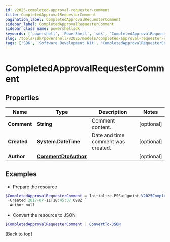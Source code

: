 ```yaml
---
id: v2025-completed-approval-requester-comment
title: CompletedApprovalRequesterComment
pagination_label: CompletedApprovalRequesterComment
sidebar_label: CompletedApprovalRequesterComment
sidebar_class_name: powershellsdk
keywords: ['powershell', 'PowerShell', 'sdk', 'CompletedApprovalRequesterComment', 'V2025CompletedApprovalRequesterComment'] 
slug: /tools/sdk/powershell/v2025/models/completed-approval-requester-comment
tags: ['SDK', 'Software Development Kit', 'CompletedApprovalRequesterComment', 'V2025CompletedApprovalRequesterComment']
---
```



# CompletedApprovalRequesterComment

## Properties

Name | Type | Description | Notes
------------ | ------------- | ------------- | -------------
**Comment** | **String** | Comment content. | [optional] 
**Created** | **System.DateTime** | Date and time comment was created. | [optional] 
**Author** | [**CommentDtoAuthor**](comment-dto-author) |  | [optional] 

## Examples

- Prepare the resource
```powershell
$CompletedApprovalRequesterComment = Initialize-PSSailpoint.V2025CompletedApprovalRequesterComment  -Comment This is a comment. `
 -Created 2017-07-11T18:45:37.098Z `
 -Author null
```

- Convert the resource to JSON
```powershell
$CompletedApprovalRequesterComment | ConvertTo-JSON
```


[[Back to top]](#) 

